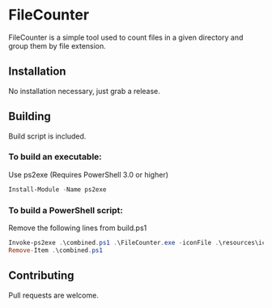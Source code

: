 # FileCounter

FileCounter is a simple tool used to count files in a given directory and group them by file extension.

## Installation

No installation necessary, just grab a release.

## Building

Build script is included.

### To build an executable:

Use ps2exe (Requires PowerShell 3.0 or higher)
```powershell
Install-Module -Name ps2exe
```

### To build a PowerShell script:

Remove the following lines from build.ps1
```powershell
Invoke-ps2exe .\combined.ps1 .\FileCounter.exe -iconFile .\resources\icon.ico -title "FileCounter" -version 1.0.0.0000
Remove-Item .\combined.ps1
```

## Contributing

Pull requests are welcome.